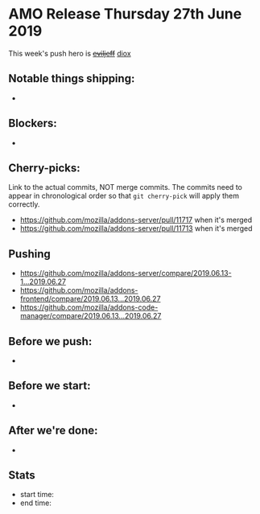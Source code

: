 # AMO Release Thursday 27th June 2019

This week's push hero is ~~[eviljeff](https://github.com/eviljeff)~~ [diox](https://github.com/diox)

## Notable things shipping:

*

## Blockers:

*

## Cherry-picks:

Link to the actual commits, NOT merge commits. The commits need to appear
in chronological order so that `git cherry-pick` will apply them correctly.

* https://github.com/mozilla/addons-server/pull/11717 when it's merged
* https://github.com/mozilla/addons-server/pull/11713 when it's merged

## Pushing

- https://github.com/mozilla/addons-server/compare/2019.06.13-1...2019.06.27
- https://github.com/mozilla/addons-frontend/compare/2019.06.13...2019.06.27
- https://github.com/mozilla/addons-code-manager/compare/2019.06.13...2019.06.27

## Before we push:

* 

## Before we start:

*

## After we're done:

* 

## Stats

- start time:
- end time:
